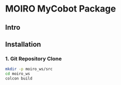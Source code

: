 # MOIRO MyCobot Package
## Intro

## Installation
### 1. Git Repository Clone
```sh
mkdir -p moiro_ws/src
cd moiro_ws
colcon build
```
